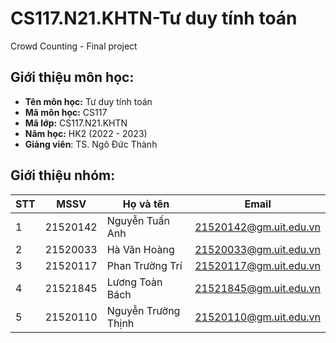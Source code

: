 # CS117.N21.KHTN-Tư duy tính toán
Crowd Counting - Final project
## Giới thiệu môn học:
* **Tên môn học:** Tư duy tính toán
* **Mã môn học:** CS117
* **Mã lớp:** CS117.N21.KHTN
* **Năm học:** HK2 (2022 - 2023)
* **Giảng viên**: TS. Ngô Đức Thành
  
## Giới thiệu nhóm:
|**STT**|**MSSV**|  **Họ và tên**  |       **Email**      |
|-------|--------|-----------------|----------------------|
|   1   |21520142| Nguyễn Tuấn Anh |21520142@gm.uit.edu.vn|
|   2   |21520033|  Hà Văn Hoàng   |21520033@gm.uit.edu.vn|
|   3   |21520117|  Phan Trường Trí   |21520117@gm.uit.edu.vn|
|   4   |21521845|  Lương Toàn Bách   |21521845@gm.uit.edu.vn|
|   5   |21520110|  Nguyễn Trường Thịnh   |21520110@gm.uit.edu.vn|
